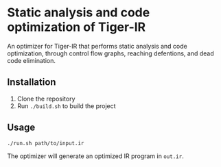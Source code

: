 # Static analysis and code optimization of Tiger-IR

An optimizer for Tiger-IR that performs static analysis and code optimization, through control flow graphs, reaching defentions, and dead code elimination.

## Installation

1. Clone the repository
2. Run `./build.sh` to build the project

## Usage

```bash
./run.sh path/to/input.ir
```
The optimizer will generate an optimized IR program in `out.ir`.
